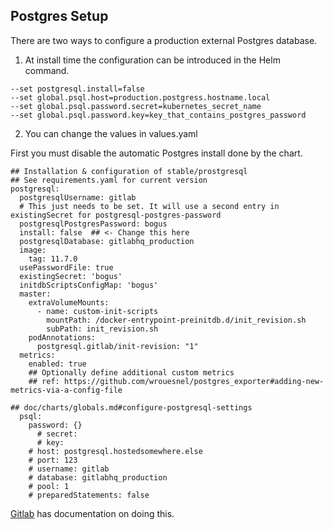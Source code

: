 ## Postgres Setup

There are two ways to configure a production external Postgres database.

1. At install time the configuration can be introduced in the Helm command.

```
--set postgresql.install=false
--set global.psql.host=production.postgress.hostname.local
--set global.psql.password.secret=kubernetes_secret_name
--set global.psql.password.key=key_that_contains_postgres_password
```

2. You can change the values in values.yaml

First you must disable the automatic Postgres install done by the chart.

```
## Installation & configuration of stable/prostgresql
## See requirements.yaml for current version
postgresql:
  postgresqlUsername: gitlab
  # This just needs to be set. It will use a second entry in existingSecret for postgresql-postgres-password
  postgresqlPostgresPassword: bogus
  install: false  ## <- Change this here
  postgresqlDatabase: gitlabhq_production
  image:
    tag: 11.7.0
  usePasswordFile: true
  existingSecret: 'bogus'
  initdbScriptsConfigMap: 'bogus'
  master:
    extraVolumeMounts:
      - name: custom-init-scripts
        mountPath: /docker-entrypoint-preinitdb.d/init_revision.sh
        subPath: init_revision.sh
    podAnnotations:
      postgresql.gitlab/init-revision: "1"
  metrics:
    enabled: true
    ## Optionally define additional custom metrics
    ## ref: https://github.com/wrouesnel/postgres_exporter#adding-new-metrics-via-a-config-file
```

```
## doc/charts/globals.md#configure-postgresql-settings
  psql:
    password: {}
      # secret:
      # key:
    # host: postgresql.hostedsomewhere.else
    # port: 123
    # username: gitlab
    # database: gitlabhq_production
    # pool: 1
    # preparedStatements: false
```

[Gitlab](https://docs.gitlab.com/charts/advanced/external-db/) has documentation on doing this.